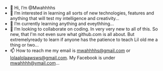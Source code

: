 - 👋 Hi, I’m @Mwahhhhs
- 👀 I’m interested in learning all sorts of new technologies, features and anything that will test my intelligence and creativity...
- 🌱 I’m currently learning anything and eveythhing...
- 💞️ I’m looking to collaborate on coding. In very very new to all of this. So new, that I'm not even sure what github.com is all about. But extremelyready to learn if anyone has the patience to teach Lil old me a thing or two...
- 📫 How to reach me my email is mwahhhhs@gmail.com or lolaalolaawsws@gmail.com. My Facebook is under mwahhhh@ymail.com...

<!---
Mwahhhhs/Mwahhhhs is a ✨ special ✨ repository because its `README.md` (this file) appears on your GitHub profile.
You can click the Preview link to take a look at your changes.
--->

